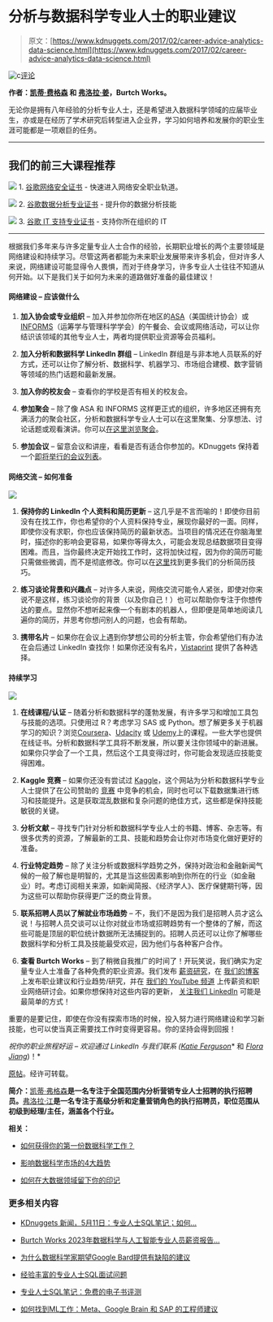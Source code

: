 # 分析与数据科学专业人士的职业建议

> 原文：[https://www.kdnuggets.com/2017/02/career-advice-analytics-data-science.html](https://www.kdnuggets.com/2017/02/career-advice-analytics-data-science.html)

![c](../Images/3d9c022da2d331bb56691a9617b91b90.png)[评论](#comments)

**作者：[凯蒂·费格森](https://www.linkedin.com/in/katiecferguson/) 和 [弗洛拉·姜](https://www.linkedin.com/in/jiangflora/)，Burtch Works。**

无论你是拥有八年经验的分析专业人士，还是希望进入数据科学领域的应届毕业生，亦或是在经历了学术研究后转型进入企业界，学习如何培养和发展你的职业生涯可能都是一项艰巨的任务。

* * *

## 我们的前三大课程推荐

![](../Images/0244c01ba9267c002ef39d4907e0b8fb.png) 1\. [谷歌网络安全证书](https://www.kdnuggets.com/google-cybersecurity) - 快速进入网络安全职业轨道。

![](../Images/e225c49c3c91745821c8c0368bf04711.png) 2\. [谷歌数据分析专业证书](https://www.kdnuggets.com/google-data-analytics) - 提升你的数据分析技能

![](../Images/0244c01ba9267c002ef39d4907e0b8fb.png) 3\. [谷歌 IT 支持专业证书](https://www.kdnuggets.com/google-itsupport) - 支持你所在组织的 IT

* * *

根据我们多年来与许多定量专业人士合作的经验，长期职业增长的两个主要领域是网络建设和持续学习。尽管这两者都能为未来职业发展带来许多机会，但对许多人来说，网络建设可能显得令人畏惧，而对于终身学习，许多专业人士往往不知道从何开始。以下是我们关于如何为未来的道路做好准备的最佳建议！

#### **网络建设 – 应该做什么**

1.  **加入协会或专业组织** – 加入并参加你所在地区的[ASA](http://www.amstat.org/)（美国统计协会）或[INFORMS](https://www.informs.org/)（运筹学与管理科学学会）的午餐会、会议或网络活动，可以让你结识该领域的其他专业人士，两者均提供职业资源等会员福利。

1.  **加入分析和数据科学 LinkedIn 群组** – LinkedIn 群组是与非本地人员联系的好方式，还可以让你了解分析、数据科学、机器学习、市场组合建模、数字营销等领域的热门话题和最新发展。

1.  **加入你的校友会** – 查看你的学校是否有相关的校友会。

1.  **参加聚会** – 除了像 ASA 和 INFORMS 这样更正式的组织，许多地区还拥有充满活力的聚会社区，分析和数据科学专业人士可以在这里聚集、分享想法、讨论话题或观看演讲。你可以[在这里浏览聚会](https://www.meetup.com/find/)。

1.  **参加会议** – 留意会议和讲座，看看是否有适合你参加的。KDnuggets 保持着一个[即将举行的会议列表](/meetings/)。

#### **网络交流 – 如何准备**

![](../Images/2abba4938a85bed1149597ea9e2e3ea1.png)

1.  **保持你的 LinkedIn 个人资料和简历更新** – 这几乎是不言而喻的！即使你目前没有在找工作，你也希望你的个人资料保持专业，展现你最好的一面。同样，即使你没有求职，你也应该保持简历的最新状态。当项目的情况还在你脑海里时，描述你的影响会更容易，如果你等得太久，可能会发现总结数据项目变得困难。而且，当你最终决定开始找工作时，这将加快过程，因为你的简历可能只需做些微调，而不是彻底修改。你可以在[这里](http://www.burtchworks.com/2017/01/23/career-growth-tips-analytics-data-science/2.%09http:/www.burtchworks.com/2016/05/09/resume-tips-analytics/)找到更多我们的分析简历技巧。

1.  **练习谈论背景和兴趣点** – 对许多人来说，网络交流可能令人紧张，即使对你来说不是这样，练习谈论你的背景（以及你自己！）也可以帮助你专注于你想传达的要点。显然你不想听起来像一个有剧本的机器人，但即便是简单地阅读几遍你的简历，并思考你想问别人的问题，也会有帮助。

1.  **携带名片** – 如果你在会议上遇到你梦想公司的分析主管，你会希望他们有办法在会后通过 LinkedIn 查找你！如果你还没有名片，[Vistaprint](http://www.vistaprint.com/) 提供了各种选择。

#### **持续学习**

![](../Images/2acc78924a22f73b35cfa2bbd1104097.png)

1.  **在线课程/认证** – 随着分析和数据科学的蓬勃发展，有许多学习和增加工具包与技能的选项。只使用过 R？考虑学习 SAS 或 Python。想了解更多关于机器学习的知识？浏览[Coursera](https://www.coursera.org/)、[Udacity](https://www.udacity.com/) 或 [Udemy](https://www.udemy.com/)上的课程。一些大学也提供在线证书。分析和数据科学工具将不断发展，所以要关注你领域中的新进展。如果你只学会了一个工具，然后这个工具变得过时，你可能会发现适应技能变得困难。

1.  **Kaggle 竞赛** – 如果你还没有尝试过 [Kaggle](https://www.kaggle.com/)，这个网站为分析和数据科学专业人士提供了在公司赞助的 [竞赛](https://techcrunch.com/2017/01/12/kaggle-hosting-1m-competition-to-improve-lung-cancer-detection-with-machine-learning/) 中竞争的机会，同时也可以下载数据集进行练习和技能提升。这是获取混乱数据和复杂问题的绝佳方式，这些都是保持技能敏锐的关键。

1.  **分析文献** – 寻找专门针对分析和数据科学专业人士的书籍、博客、杂志等。有很多优秀的资源，了解最新的工具、技能和趋势会让你对市场变化做好更好的准备。

1.  **行业特定趋势** – 除了关注分析或数据科学趋势之外，保持对政治和金融新闻气候的一般了解也是明智的，尤其是当这些因素影响到你所在的行业（如金融业）时。考虑订阅相关来源，如新闻简报、《经济学人》、医疗保健期刊等，因为这些可以帮助你获得更广泛的商业背景。

1.  **联系招聘人员以了解就业市场趋势** – 不，我们不是因为我们是招聘人员才这么说！与招聘人员交谈可以让你对就业市场或招聘趋势有一个整体的了解，而这些可能是顶层的职位统计数据所无法捕捉到的。招聘人员还可以让你了解哪些数据科学和分析工具及技能最受欢迎，因为他们与各种客户合作。

1.  **查看 Burtch Works** – 到了稍微自我推广的时间了！开玩笑说，我们确实为定量专业人士准备了各种免费的职业资源。我们发布 [薪资研究](http://www.burtchworks.com/big-data-analyst-salary/big-data-career-tips/the-burtch-works-study/)，在 [我们的博客](http://www.burtchworks.com/blog/) 上发布职业建议和行业趋势/研究，并在 [我们的 YouTube 频道](https://www.youtube.com/user/burtchworks) 上传薪资和职业网络研讨会。如果你想保持对这些内容的更新， [关注我们 LinkedIn](https://www.linkedin.com/company/burtch-works) 可能是最简单的方式！

重要的是要记住，即使在你没有探索市场的时候，投入努力进行网络建设和学习新技能，也可以使当真正需要找工作时变得更容易。你的坚持会得到回报！

*祝你的职业旅程好运 – 欢迎通过 LinkedIn 与我们联系 (*[*Katie Ferguson*](https://www.linkedin.com/in/katiecferguson)* 和 *[*Flora Jiang*](https://www.linkedin.com/in/jiangflora)*)！*

[原帖](http://www.burtchworks.com/2017/01/23/career-growth-tips-analytics-data-science/)。经许可转载。

**简介：**[凯蒂·弗格森](https://www.linkedin.com/in/katiecferguson/)**是一名专注于全国范围内分析营销专业人士招聘的执行招聘员。**[弗洛拉·江](https://www.linkedin.com/in/jiangflora/)**是一名专注于高级分析和定量营销角色的执行招聘员，职位范围从初级到经理/主任，涵盖各个行业。**

**相关：**

+   [如何获得你的第一份数据科学工作？](/2017/02/how-get-first-job-data-science.html)

+   [影响数据科学市场的4大趋势](/2016/07/4-trends-disrupting-data-science-market.html)

+   [如何在大数据领域留下你的印记](/2016/12/kavitha-woman-big-data.html)

### 更多相关内容

+   [KDnuggets 新闻，5月11日：专业人士SQL笔记；如何…](https://www.kdnuggets.com/2022/n19.html)

+   [Burtch Works 2023年数据科学与人工智能专业人员薪资报告…](https://www.kdnuggets.com/2023/08/burtch-works-2023-data-science-ai-professionals-salary-report.html)

+   [为什么数据科学家期望Google Bard提供有缺陷的建议](https://www.kdnuggets.com/2023/02/data-scientists-expect-flawed-advice-google-bard.html)

+   [经验丰富的专业人士SQL面试问题](https://www.kdnuggets.com/2022/01/sql-interview-questions-experienced-professionals.html)

+   [专业人士SQL笔记：免费的电子书评测](https://www.kdnuggets.com/2022/05/sql-notes-professionals-free-ebook-review.html)

+   [如何找到ML工作：Meta、Google Brain 和 SAP 的工程师建议](https://www.kdnuggets.com/2022/08/corise-land-ml-job-advice-engineers-meta-google-brain-sap.html)
